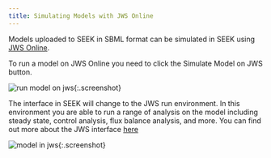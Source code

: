 ```yaml
---
title: Simulating Models with JWS Online
---
```


Models uploaded to SEEK in SBML format can be simulated in SEEK using [JWS Online](http://jjj.mib.ac.uk/).

To run a model on JWS Online you need to click the Simulate Model on JWS button. 

![run model on jws](/images/user-guide/run_model_JWS.png){:.screenshot}

The interface in SEEK will change to the JWS run environment. In this environment you are able to run a range of analysis on the model including steady state, control analysis, flux balance analysis, and more. 
You can find out more about the JWS interface [here](http://jws-docs.readthedocs.io/)

![model in jws](/images/user-guide/model_in_JWS.png){:.screenshot}